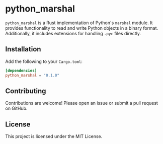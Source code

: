 # python_marshal

`python_marshal` is a Rust implementation of Python's `marshal` module. It provides functionality to read and write Python objects in a binary format. Additionally, it includes extensions for handling `.pyc` files directly.

## Installation

Add the following to your `Cargo.toml`:

```toml
[dependencies]
python_marshal = "0.1.0"
```

## Contributing

Contributions are welcome! Please open an issue or submit a pull request on GitHub.

## License

This project is licensed under the MIT License.
